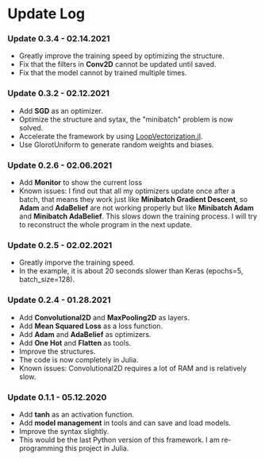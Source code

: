 # Update Log

### Update 0.3.4 - 02.14.2021
- Greatly improve the training speed by optimizing the structure. 
- Fix that the filters in **Conv2D** cannot be updated until saved. 
- Fix that the model cannot by trained multiple times. 

### Update 0.3.2 - 02.12.2021
- Add **SGD** as an optimizer.
- Optimize the structure and sytax, the "minibatch" problem is now solved. 
- Accelerate the framework by using [LoopVectorization.jl](https://github.com/chriselrod/LoopVectorization.jl).
- Use GlorotUniform to generate random weights and biases. 

### Update 0.2.6 - 02.06.2021
- Add **Monitor** to show the current loss
- Known issues: I find out that all my optimizers update once after a batch, that means they work just like **Minibatch Gradient Descent**, so **Adam** and **AdaBelief** are not working properly but like **Minibatch Adam** and **Minibatch AdaBelief**. This slows down the training process. I will try to reconstruct the whole program in the next update. 

### Update 0.2.5 - 02.02.2021
- Greatly imporve the training speed.
- In the example, it is about 20 seconds slower than Keras (epochs=5, batch_size=128). 

### Update 0.2.4 - 01.28.2021
- Add **Convolutional2D** and **MaxPooling2D** as layers.
- Add **Mean Squared Loss** as a loss function.
- Add **Adam** and **AdaBelief** as optimizers.
- Add **One Hot** and **Flatten** as tools.
- Improve the structures.
- The code is now completely in Julia. 
- Known issues: Convolutional2D requires a lot of RAM and is relatively slow. 

### Update 0.1.1 - 05.12.2020
- Add **tanh** as an activation function.
- Add **model management** in tools and can save and load models.
- Improve the syntax slightly.
- This would be the last Python version of this framework. I am re-programming this project in Julia. 

